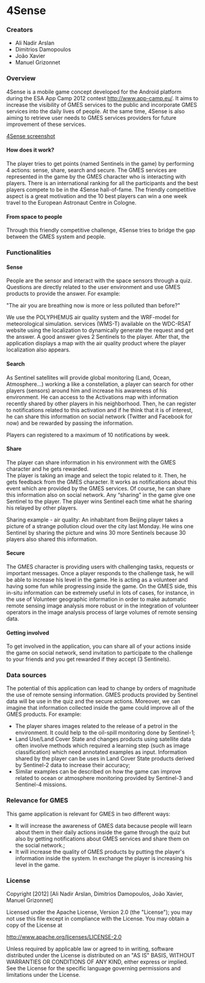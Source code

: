 # 4Sense

### Creators
- Ali Nadir Arslan
- Dimitrios Damopoulos
- João Xavier
- Manuel Grizonnet

### Overview

4Sense is a mobile game concept developed for the Android platform during the ESA App Camp 2012 contest <http://www.app-camp.eu/>.
It aims to increase the visibility of GMES services to the public and incorporate GMES services into the daily lives of people.
At the same time, 4Sense is also aiming to retrieve user needs to GMES services providers for future improvement of these services.

[4Sense screenshot](https://raw.github.com/jcxavier/4Sense/master/res/raw/4sense_ss.png)

#### How does it work?

The player tries to get points (named Sentinels in the game) by performing 4 actions: sense, share, search and secure. The GMES services are represented in the game by the GMES character who is interacting with players.
There is an international ranking for all the participants and the best players compete to be in the 4Sense hall-of-fame. The friendly competitive aspect is a great motivation and the 10 best players can win a one week travel to the European Astronaut Centre in Cologne.

#### From space to people

Through this friendly competitive challenge, 4Sense tries to bridge the gap between the GMES system and people.


### Functionalities

#### Sense
People are the sensor and interact with the space sensors through a quiz. Questions are directly related to the user environment and use GMES products to provide the answer. For example:

"The air you are breathing now is more or less polluted than before?"

We use the POLYPHEMUS air quality system and the WRF-model for meteorological simulation. services (WMS-T) available on the WDC-RSAT website using the localization to dynamically generate the request and get the answer.
A good answer gives 2 Sentinels to the player. After that, the application displays a map with the air quality product where the player localization also appears.

#### Search

As Sentinel satellites will provide global monitoring (Land, Ocean, Atmosphere...) working a like a constellation, a player can search for other players (sensors) around him and increase his awareness of his environment. 
He can access to the Activations map with information recently shared by other players in his neighborhood. Then, he can register to notifications related to this activation and if he think that it is of interest, he can share this information on social network (Twitter and Facebook for now) and be rewarded by passing the information.

Players can registered to a maximum of 10 notifications by week.

#### Share

The player can share information in his environment with the GMES character and he gets rewarded.    
The player is taking an image and select the topic related to it. Then, he gets feedback from the GMES character. It works as notifications about this event which are provided by the GMES services. Of course, he can share this information also on social network. Any “sharing” in the game give one Sentinel to the player. The player wins Sentinel each time what he sharing his relayed by other players. 

Sharing example - air quality:
An inhabitant from Beijing player takes a picture of a strange pollution cloud over the city last Monday.
He wins one Sentinel by sharing the picture and wins 30 more Sentinels because 30 players also shared this information.

#### Secure 

The GMES character is providing users with challenging tasks, requests or important messages. Once a player responds to the challenge task, he will be able to increase his level in the game. He is acting as a volunteer and having some fun while progressing inside the game. 
On the GMES side, this in-situ information can be extremely useful in lots of cases, for instance, in the use of Volunteer geographic information in order to make automatic remote sensing image analysis more robust or in the integration of volunteer operators in the image analysis process of large volumes of remote sensing data.

#### Getting involved

To get involved in the application, you can share all of your actions inside the game on social network, send invitation to participate to the challenge to your friends and you get rewarded if they accept (3 Sentinels).


### Data sources

The potential of this application can lead to change by orders of magnitude the use of remote sensing information. GMES products provided by Sentinel data will be use in the quiz and the secure actions. Moreover, we can imagine that information collected inside the game could improve all of the GMES products. For example:

- The player shares images related to the release of a petrol in the environment. It could help to the oil-spill monitoring done by Sentinel-1;
- Land Use/Land Cover State and changes products using satellite data often involve methods which required a learning step (such as image classification) which need annotated examples as input. Information shared by the player can be uses in Land Cover State products derived by Sentinel-2 data to increase their accuracy;
- Similar examples can be described on how the game can improve related to ocean or atmosphere monitoring provided by Sentinel-3 and Sentinel-4 missions.


### Relevance for GMES

This game application is relevant for GMES in two different ways:

- It will increase the awareness of GMES data because people will learn about them in their daily actions inside the game through the quiz but also by getting notifications about GMES services and share them on the social network.;
- It will increase the quality of GMES products by putting the player's information inside the system. In exchange the player is increasing his level in the game.




### License

Copyright [2012] [Ali Nadir Arslan, Dimitrios Damopoulos, João Xavier, Manuel Grizonnet]

   Licensed under the Apache License, Version 2.0 (the "License");
   you may not use this file except in compliance with the License.
   You may obtain a copy of the License at

   http://www.apache.org/licenses/LICENSE-2.0

   Unless required by applicable law or agreed to in writing, software
   distributed under the License is distributed on an "AS IS" BASIS,
   WITHOUT WARRANTIES OR CONDITIONS OF ANY KIND, either express or implied.
   See the License for the specific language governing permissions and
   limitations under the License.
